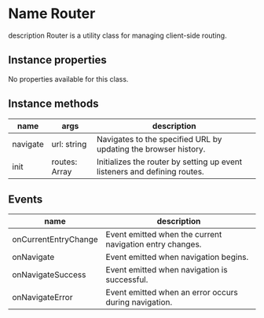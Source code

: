# Name Router

description Router is a utility class for managing client-side routing.

## Instance properties

No properties available for this class.

## Instance methods

| name          | args        | description                                                                                   |
| ------------- | ----------- | --------------------------------------------------------------------------------------------- |
| navigate      | url: string | Navigates to the specified URL by updating the browser history.                                 |
| init          | routes: Array | Initializes the router by setting up event listeners and defining routes.                      |

## Events

| name                | description                                            |
| ------------------- | ------------------------------------------------------ |
| onCurrentEntryChange | Event emitted when the current navigation entry changes. |
| onNavigate          | Event emitted when navigation begins.                 |
| onNavigateSuccess   | Event emitted when navigation is successful.           |
| onNavigateError     | Event emitted when an error occurs during navigation.  |
